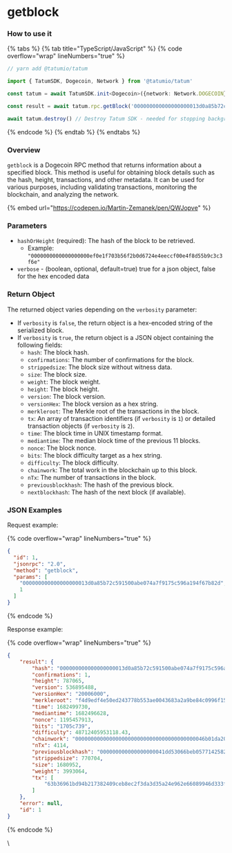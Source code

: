 # getblock

### How to use it

{% tabs %}
{% tab title="TypeScript/JavaScript" %}
{% code overflow="wrap" lineNumbers="true" %}
```typescript
// yarn add @tatumio/tatum

import { TatumSDK, Dogecoin, Network } from '@tatumio/tatum'

const tatum = await TatumSDK.init<Dogecoin>({network: Network.DOGECOIN})

const result = await tatum.rpc.getBlock('000000000000000000013d0a85b72c591500abe074a7f9175c596a194f67b82d')

await tatum.destroy() // Destroy Tatum SDK - needed for stopping background jobs
```
{% endcode %}
{% endtab %}
{% endtabs %}

### Overview

`getblock` is a Dogecoin RPC method that returns information about a specified block. This method is useful for obtaining block details such as the hash, height, transactions, and other metadata. It can be used for various purposes, including validating transactions, monitoring the blockchain, and analyzing the network.

{% embed url="https://codepen.io/Martin-Zemanek/pen/QWJopve" %}

### Parameters

* `hashOrHeight` (required): The hash of the block to be retrieved.
  * Example: `"0000000000000000000ef0e1f703b56f2b0d6724e4eeccf00e4f8d55b9c3c3f6e"`
* `verbose` - (boolean, optional, default=true) true for a json object, false for the hex encoded data

### Return Object

The returned object varies depending on the `verbosity` parameter:

* If `verbosity` is `false`, the return object is a hex-encoded string of the serialized block.
* If `verbosity` is `true`, the return object is a JSON object containing the following fields:
  * `hash`: The block hash.
  * `confirmations`: The number of confirmations for the block.
  * `strippedsize`: The block size without witness data.
  * `size`: The block size.
  * `weight`: The block weight.
  * `height`: The block height.
  * `version`: The block version.
  * `versionHex`: The block version as a hex string.
  * `merkleroot`: The Merkle root of the transactions in the block.
  * `tx`: An array of transaction identifiers (if `verbosity` is `1`) or detailed transaction objects (if `verbosity` is `2`).
  * `time`: The block time in UNIX timestamp format.
  * `mediantime`: The median block time of the previous 11 blocks.
  * `nonce`: The block nonce.
  * `bits`: The block difficulty target as a hex string.
  * `difficulty`: The block difficulty.
  * `chainwork`: The total work in the blockchain up to this block.
  * `nTx`: The number of transactions in the block.
  * `previousblockhash`: The hash of the previous block.
  * `nextblockhash`: The hash of the next block (if available).

### JSON Examples

Request example:

{% code overflow="wrap" lineNumbers="true" %}
```json
{
  "id": 1,
  "jsonrpc": "2.0",
  "method": "getblock",
  "params": [
    "000000000000000000013d0a85b72c591500abe074a7f9175c596a194f67b82d",
    1
  ]
}
```
{% endcode %}

Response example:

{% code overflow="wrap" lineNumbers="true" %}
```json
{
    "result": {
        "hash": "000000000000000000013d0a85b72c591500abe074a7f9175c596a194f67b82d",
        "confirmations": 1,
        "height": 787065,
        "version": 536895488,
        "versionHex": "20006000",
        "merkleroot": "f4d9edf4e50ed243778b553ae0043683a2a9be84c0996f15b30e2e282e6bd2d8",
        "time": 1682499730,
        "mediantime": 1682496628,
        "nonce": 1195457913,
        "bits": "1705c739",
        "difficulty": 48712405953118.43,
        "chainwork": "000000000000000000000000000000000000000046b01da204f6db69fc714174",
        "nTx": 4114,
        "previousblockhash": "000000000000000000041dd53066beb0577142582ec56573b5260d915311c773",
        "strippedsize": 770704,
        "size": 1680952,
        "weight": 3993064,
        "tx": [
            "63b36961bd94b217382409ceb8ec2f3da3d35a24e962e66089946d333f1af82b"
        ]
    },
    "error": null,
    "id": 1
}
```
{% endcode %}

\
